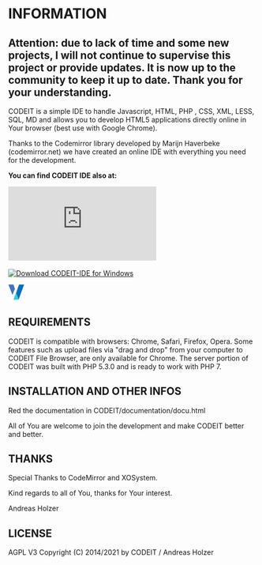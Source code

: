 
# INFORMATION

##  Attention: due to lack of time and some new projects, I will not continue to supervise this project or provide updates. It is now up to the community to keep it up to date. Thank you for your understanding.

CODEIT is a simple IDE to handle Javascript, HTML, PHP , CSS, XML, LESS, SQL, MD and allows you to develop HTML5 applications directly online in Your browser (best use with Google Chrome).

Thanks to the Codemirror library developed by Marijn Haverbeke (codemirror.net)
we have created an online IDE with everything you need for the development.  

**You can find CODEIT IDE also at:**

[![Download CODEIT-IDE](https://sourceforge.net/sflogo.php?type=14&group_id=2678760)](https://sourceforge.net/p/codeit-ide/)

[![Download CODEIT-IDE for Windows]([https://www.onworks.net/de/software/windows/app-codeit-ide)](https://www.onworks.net/de/software/windows/app-codeit-ide)

[![Download CODEIT-IDE for Linux](https://github.com/WebCrew/CODEIT-IDE/blob/master/xonworkslogo.png/)](https://www.onworks.net/de/software/linux/app-codeit-ide)


## REQUIREMENTS

CODEIT is compatible with browsers: Chrome, Safari, Firefox, Opera.
Some features such as upload files via "drag and drop" from your computer to CODEIT File Browser, are only available for Chrome. The server portion of CODEIT was built with PHP 5.3.0 and is ready to work with PHP 7. 

## INSTALLATION AND OTHER INFOS

Red the documentation in CODEIT/documentation/docu.html

All of You are welcome to join the development and make CODEIT better and better.


## THANKS

Special Thanks to CodeMirror and XOSystem. 

Kind regards to all of You, thanks for Your interest.

Andreas Holzer


## LICENSE

AGPL V3
Copyright (C) 2014/2021 by CODEIT / Andreas Holzer

